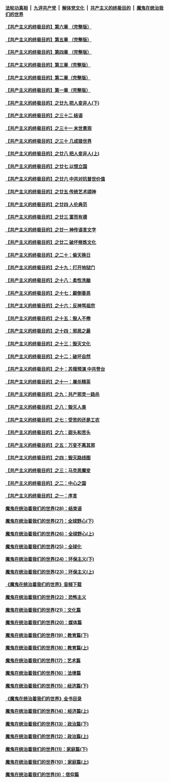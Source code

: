 ####  [法轮功真相](../../../../basic/blob/master/README.md?t=12240826) &nbsp;|&nbsp; [九评共产党](../../../../9ping.md/blob/master/README.md?t=12240826) &nbsp;|&nbsp; [解体党文化](../../../../jtdwh.md/blob/master/README.md?t=12240826)  &nbsp;|&nbsp; [共产主义的终极目的](../../../../gczydzjmd.md/blob/master/README.md?t=12240826) &nbsp;|&nbsp; [魔鬼在统治我们的世界](../../../../mgztzwmdsj.md/blob/master/README.md?t=12240826) 

#### [【共产主义的终极目的】第六章 （完整版）](../pages/nsc422/n11428913.md?t=12240826) 

#### [【共产主义的终极目的】第五章 （完整版）](../pages/nsc422/n11428912.md?t=12240826) 

#### [【共产主义的终极目的】第四章 （完整版）](../pages/nsc422/n11428907.md?t=12240826) 

#### [【共产主义的终极目的】第三章（完整版）](../pages/nsc422/n11428848.md?t=12240826) 

#### [【共产主义的终极目的】第二章（完整版）](../pages/nsc422/n11428831.md?t=12240826) 

#### [【共产主义的终极目的】第一章（完整版）](../pages/nsc422/n11417651.md?t=12240826) 

#### [【共产主义的终极目的】之廿九 把人变非人(下)](../pages/nsc422/n11344140.md?t=12240826) 

#### [【共产主义的终极目的】之三十二 结语](../pages/nsc422/n11360535.md?t=12240826) 

#### [【共产主义的终极目的】之三十一 末世景观](../pages/nsc422/n11351129.md?t=12240826) 

#### [【共产主义的终极目的】之三十 几成狼世界](../pages/nsc422/n11348280.md?t=12240826) 

#### [【共产主义的终极目的】之廿八 把人变非人(上)](../pages/nsc422/n11340492.md?t=12240826) 

#### [【共产主义的终极目的】之廿七 以恨立国](../pages/nsc422/n11336944.md?t=12240826) 

#### [【共产主义的终极目的】之廿六 中共对抗普世价值](../pages/nsc422/n11324785.md?t=12240826) 

#### [【共产主义的终极目的】之廿五 传统艺术颂神](../pages/nsc422/n11296396.md?t=12240826) 

#### [【共产主义的终极目的】之廿四 人伦典范](../pages/nsc422/n11296397.md?t=12240826) 

#### [【共产主义的终极目的】之廿三 富而有德](../pages/nsc422/n11283598.md?t=12240826) 

#### [【共产主义的终极目的】之廿一 神传语言文字](../pages/nsc422/n11263265.md?t=12240826) 

#### [【共产主义的终极目的】之廿二 破坏修炼文化](../pages/nsc422/n11245728.md?t=12240826) 

#### [【共产主义的终极目的】之二十：偷天换日](../pages/nsc422/n11238846.md?t=12240826) 

#### [【共产主义的终极目的】之十九：打开地狱门](../pages/nsc422/n11206376.md?t=12240826) 

#### [【共产主义的终极目的】之十八：柔性洗脑](../pages/nsc422/n11199994.md?t=12240826) 

#### [【共产主义的终极目的】之十七：颠倒善恶](../pages/nsc422/n11179782.md?t=12240826) 

#### [【共产主义的终极目的】之十六：反神骂祖宗](../pages/nsc422/n11166798.md?t=12240826) 

#### [【共产主义的终极目的】之十五：毁人不倦](../pages/nsc422/n11166792.md?t=12240826) 

#### [【共产主义的终极目的】之十四：邪恶之最](../pages/nsc422/n11150249.md?t=12240826) 

#### [【共产主义的终极目的】之十三：毁灭文化](../pages/nsc422/n11135227.md?t=12240826) 

#### [【共产主义的终极目的】之十二：破坏自然](../pages/nsc422/n11135214.md?t=12240826) 

#### [【共产主义的终极目的】之十：苏俄预演 中共登台](../pages/nsc422/n11118424.md?t=12240826) 

#### [【共产主义的终极目的】之十一：屠杀精英](../pages/nsc422/n11118442.md?t=12240826) 

#### [【共产主义的终极目的】之九：共产邪灵一路杀](../pages/nsc422/n11114139.md?t=12240826) 

#### [【共产主义的终极目的】之八：毁灭人类](../pages/nsc422/n11108503.md?t=12240826) 

#### [【共产主义的终极目的】之七：受苦的还是工农](../pages/nsc422/n11101809.md?t=12240826) 

#### [【共产主义的终极目的】之六：甜头和苦头](../pages/nsc422/n11096971.md?t=12240826) 

#### [【共产主义的终极目的】之五：万变不离其邪](../pages/nsc422/n11091285.md?t=12240826) 

#### [【共产主义的终极目的】之四：毁灭路线图](../pages/nsc422/n11086284.md?t=12240826) 

#### [【共产主义的终极目的】之三：马克思魔变](../pages/nsc422/n11061941.md?t=12240826) 

#### [【共产主义的终极目的】之二：中心之国](../pages/nsc422/n11047728.md?t=12240826) 

#### [【共产主义的终极目的】之一：序言](../pages/nsc422/n11086077.md?t=12240826) 

#### [魔鬼在统治着我们的世界(28)：结束语](../pages/nsc422/n10936246.md?t=12240826) 

#### [魔鬼在统治着我们的世界(27)：全球野心(下)](../pages/nsc422/n10928319.md?t=12240826) 

#### [魔鬼在统治着我们的世界(26)：全球野心(上)](../pages/nsc422/n10900318.md?t=12240826) 

#### [魔鬼在统治着我们的世界(25)：全球化](../pages/nsc422/n10788205.md?t=12240826) 

#### [魔鬼在统治着我们的世界(24)：环保主义(下)](../pages/nsc422/n10695307.md?t=12240826) 

#### [魔鬼在统治着我们的世界(23)：环保主义(上)](../pages/nsc422/n10688613.md?t=12240826) 

#### [《魔鬼在统治着我们的世界》音频下载](../pages/nsc422/n10635553.md?t=12240826) 

#### [魔鬼在统治着我们的世界(22)：恐怖主义](../pages/nsc422/n10614727.md?t=12240826) 

#### [魔鬼在统治着我们的世界(21)：文化篇](../pages/nsc422/n10597706.md?t=12240826) 

#### [魔鬼在统治着我们的世界(20)：媒体篇](../pages/nsc422/n10586579.md?t=12240826) 

#### [魔鬼在统治着我们的世界(19)：教育篇(下)](../pages/nsc422/n10564808.md?t=12240826) 

#### [魔鬼在统治着我们的世界(18)：教育篇(上)](../pages/nsc422/n10526970.md?t=12240826) 

#### [魔鬼在统治着我们的世界(17)：艺术篇](../pages/nsc422/n10499093.md?t=12240826) 

#### [魔鬼在统治着我们的世界(16)：法律篇](../pages/nsc422/n10485969.md?t=12240826) 

#### [魔鬼在统治着我们的世界(15)：经济篇(下)](../pages/nsc422/n10469975.md?t=12240826) 

#### [《魔鬼在统治着我们的世界》全书目录](../pages/nsc422/n10464261.md?t=12240826) 

#### [魔鬼在统治着我们的世界(14)：经济篇(上)](../pages/nsc422/n10457370.md?t=12240826) 

#### [魔鬼在统治着我们的世界(13)：政治篇(下)](../pages/nsc422/n10448270.md?t=12240826) 

#### [魔鬼在统治着我们的世界(12)：政治篇(上)](../pages/nsc422/n10444576.md?t=12240826) 

#### [魔鬼在统治着我们的世界(11)：家庭篇(下)](../pages/nsc422/n10440961.md?t=12240826) 

#### [魔鬼在统治着我们的世界(10)：家庭篇(上)](../pages/nsc422/n10435448.md?t=12240826) 

#### [魔鬼在统治着我们的世界(9)：信仰篇](../pages/nsc422/n10432159.md?t=12240826) 

